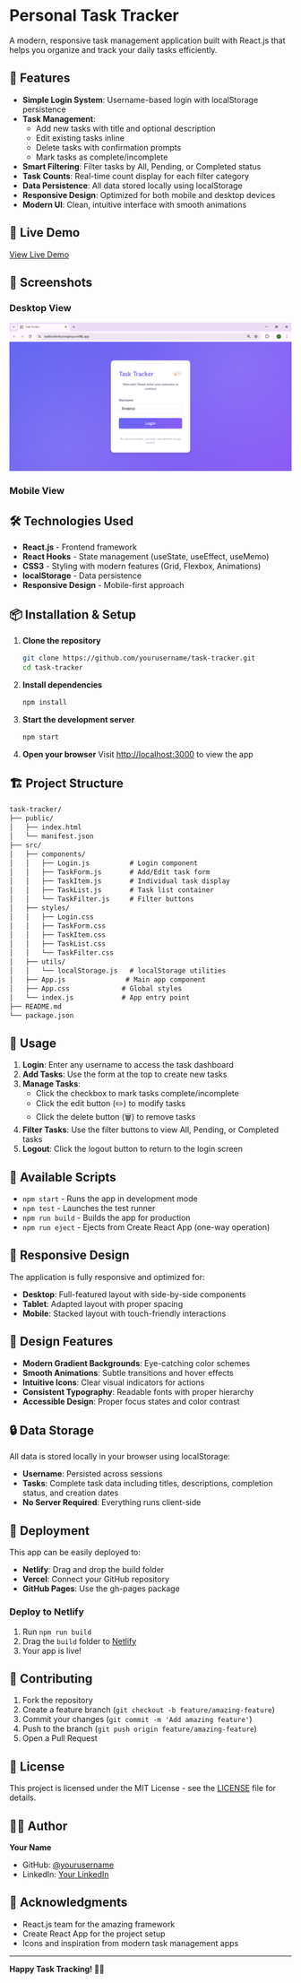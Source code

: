 # Personal Task Tracker

A modern, responsive task management application built with React.js that helps you organize and track your daily tasks efficiently.

## 🌟 Features

- **Simple Login System**: Username-based login with localStorage persistence
- **Task Management**: 
  - Add new tasks with title and optional description
  - Edit existing tasks inline
  - Delete tasks with confirmation prompts
  - Mark tasks as complete/incomplete
- **Smart Filtering**: Filter tasks by All, Pending, or Completed status
- **Task Counts**: Real-time count display for each filter category
- **Data Persistence**: All data stored locally using localStorage
- **Responsive Design**: Optimized for both mobile and desktop devices
- **Modern UI**: Clean, intuitive interface with smooth animations

## 🚀 Live Demo

[View Live Demo](https://tasktrackerbysowjanya.netlify.app/) 

## 📱 Screenshots

### Desktop View
![Login Screen - Desktop](public/LoginLight.png)

### Mobile View


## 🛠️ Technologies Used

- **React.js** - Frontend framework
- **React Hooks** - State management (useState, useEffect, useMemo)
- **CSS3** - Styling with modern features (Grid, Flexbox, Animations)
- **localStorage** - Data persistence
- **Responsive Design** - Mobile-first approach

## 📦 Installation & Setup

1. **Clone the repository**
   ```bash
   git clone https://github.com/yourusername/task-tracker.git
   cd task-tracker
   ```

2. **Install dependencies**
   ```bash
   npm install
   ```

3. **Start the development server**
   ```bash
   npm start
   ```

4. **Open your browser**
   Visit [http://localhost:3000](http://localhost:3000) to view the app

## 🏗️ Project Structure

```
task-tracker/
├── public/
│   ├── index.html
│   └── manifest.json
├── src/
│   ├── components/
│   │   ├── Login.js          # Login component
│   │   ├── TaskForm.js       # Add/Edit task form
│   │   ├── TaskItem.js       # Individual task display
│   │   ├── TaskList.js       # Task list container
│   │   └── TaskFilter.js     # Filter buttons
│   ├── styles/
│   │   ├── Login.css
│   │   ├── TaskForm.css
│   │   ├── TaskItem.css
│   │   ├── TaskList.css
│   │   └── TaskFilter.css
│   ├── utils/
│   │   └── localStorage.js   # localStorage utilities
│   ├── App.js               # Main app component
│   ├── App.css             # Global styles
│   └── index.js            # App entry point
├── README.md
└── package.json
```

## 🎯 Usage

1. **Login**: Enter any username to access the task dashboard
2. **Add Tasks**: Use the form at the top to create new tasks
3. **Manage Tasks**: 
   - Click the checkbox to mark tasks complete/incomplete
   - Click the edit button (✏️) to modify tasks
   - Click the delete button (🗑️) to remove tasks
4. **Filter Tasks**: Use the filter buttons to view All, Pending, or Completed tasks
5. **Logout**: Click the logout button to return to the login screen

## 🔧 Available Scripts

- `npm start` - Runs the app in development mode
- `npm test` - Launches the test runner
- `npm run build` - Builds the app for production
- `npm run eject` - Ejects from Create React App (one-way operation)

## 📱 Responsive Design

The application is fully responsive and optimized for:
- **Desktop**: Full-featured layout with side-by-side components
- **Tablet**: Adapted layout with proper spacing
- **Mobile**: Stacked layout with touch-friendly interactions

## 🎨 Design Features

- **Modern Gradient Backgrounds**: Eye-catching color schemes
- **Smooth Animations**: Subtle transitions and hover effects
- **Intuitive Icons**: Clear visual indicators for actions
- **Consistent Typography**: Readable fonts with proper hierarchy
- **Accessible Design**: Proper focus states and color contrast

## 🔒 Data Storage

All data is stored locally in your browser using localStorage:
- **Username**: Persisted across sessions
- **Tasks**: Complete task data including titles, descriptions, completion status, and creation dates
- **No Server Required**: Everything runs client-side

## 🚀 Deployment

This app can be easily deployed to:
- **Netlify**: Drag and drop the build folder
- **Vercel**: Connect your GitHub repository
- **GitHub Pages**: Use the gh-pages package

### Deploy to Netlify
1. Run `npm run build`
2. Drag the `build` folder to [Netlify](https://netlify.com)
3. Your app is live!

## 🤝 Contributing

1. Fork the repository
2. Create a feature branch (`git checkout -b feature/amazing-feature`)
3. Commit your changes (`git commit -m 'Add amazing feature'`)
4. Push to the branch (`git push origin feature/amazing-feature`)
5. Open a Pull Request

## 📄 License

This project is licensed under the MIT License - see the [LICENSE](LICENSE) file for details.

## 👨‍💻 Author

**Your Name**
- GitHub: [@yourusername](https://github.com/yourusername)
- LinkedIn: [Your LinkedIn](https://linkedin.com/in/yourprofile)

## 🙏 Acknowledgments

- React.js team for the amazing framework
- Create React App for the project setup
- Icons and inspiration from modern task management apps

---

**Happy Task Tracking! 📝✅**